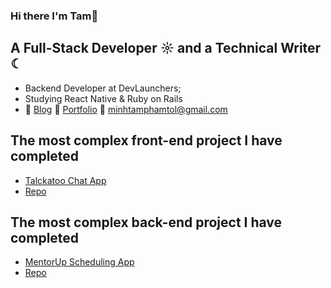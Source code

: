 ### Hi there I'm Tam👋

## A Full-Stack Developer ☼ and a Technical Writer ☾

- Backend Developer at DevLaunchers;
- Studying React Native & Ruby on Rails
- 📝 [Blog](https://minhtampham0703.wordpress.com/) 📇 [Portfolio](https://www.tamp.blog/) 📧 minhtamphamtol@gmail.com

## The most complex front-end project I have completed

- [Talckatoo Chat App](https://talckatoo.me)
- [Repo](https://github.com/Talckatoo)

## The most complex back-end project I have completed

- [MentorUp Scheduling App](https://mentorup-81w4.onrender.com)
- [Repo](https://github.com/Mentor-Up)

